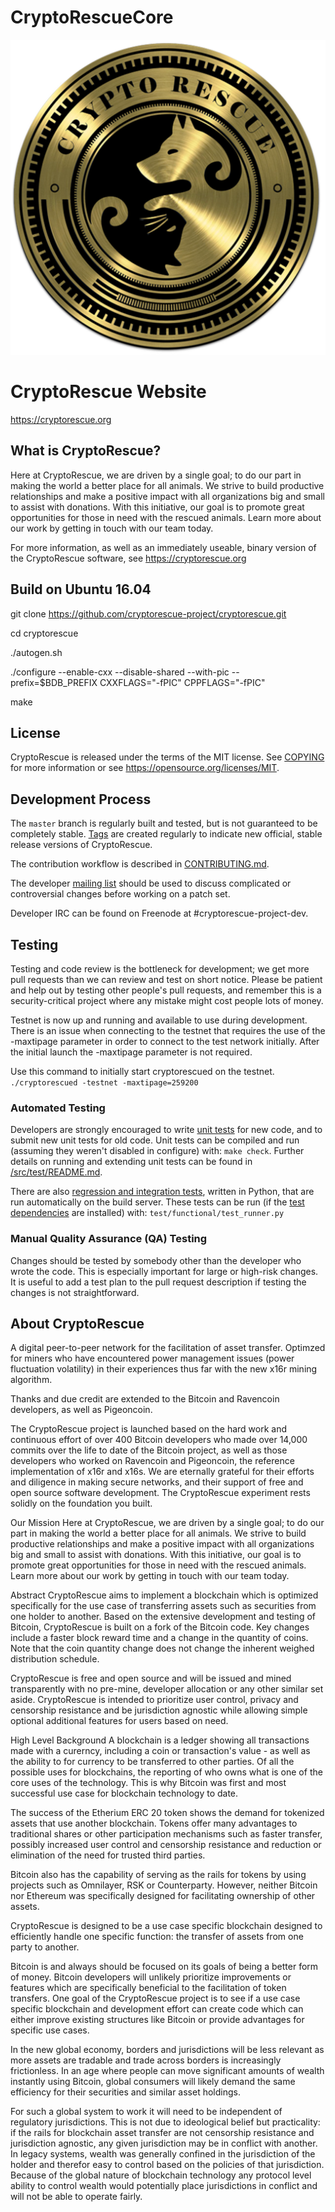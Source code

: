 # CryptoRescueCore

<p align="center">
  <img src="https://raw.githubusercontent.com/cryptorescue-project/CryptoRescue/master/doc/cryptorescue.png">
</p>


CryptoRescue Website
=====================================

https://cryptorescue.org

What is CryptoRescue?
----------------

Here at CryptoRescue, we are driven by a single goal; to do our part in making the world a better place for all animals. We strive to build productive relationships and make a positive impact with all organizations big and small to assist with donations. With this initiative, our goal is to promote great opportunities for those in need with the rescued animals. Learn more about our work by getting in touch with our team today.

For more information, as well as an immediately useable, binary version of
the CryptoRescue software, see https://cryptorescue.org

Build on Ubuntu 16.04
-------
git clone https://github.com/cryptorescue-project/cryptorescue.git

cd cryptorescue

./autogen.sh

./configure --enable-cxx --disable-shared --with-pic --prefix=$BDB_PREFIX CXXFLAGS="-fPIC" CPPFLAGS="-fPIC"

make

License
-------

CryptoRescue is released under the terms of the MIT license. See [COPYING](COPYING) for more
information or see https://opensource.org/licenses/MIT.

Development Process
-------------------

The `master` branch is regularly built and tested, but is not guaranteed to be
completely stable. [Tags](https://github.com/cryptorescue-project/CryptoRescue/tags) are created
regularly to indicate new official, stable release versions of CryptoRescue.

The contribution workflow is described in [CONTRIBUTING.md](CONTRIBUTING.md).

The developer [mailing list](https://lists.linuxfoundation.org/mailman/listinfo/cryptorescue-dev)
should be used to discuss complicated or controversial changes before working
on a patch set.

Developer IRC can be found on Freenode at #cryptorescue-project-dev.

Testing
-------

Testing and code review is the bottleneck for development; we get more pull
requests than we can review and test on short notice. Please be patient and help out by testing
other people's pull requests, and remember this is a security-critical project where any mistake might cost people
lots of money.

Testnet is now up and running and available to use during development. There is an issue when connecting to the testnet that requires the use of the -maxtipage parameter in order to connect to the test network initially. After the initial launch the -maxtipage parameter is not required.

Use this command to initially start cryptorescued on the testnet. <code>./cryptorescued -testnet -maxtipage=259200</code>

### Automated Testing

Developers are strongly encouraged to write [unit tests](src/test/README.md) for new code, and to
submit new unit tests for old code. Unit tests can be compiled and run
(assuming they weren't disabled in configure) with: `make check`. Further details on running
and extending unit tests can be found in [/src/test/README.md](/src/test/README.md).

There are also [regression and integration tests](/test), written
in Python, that are run automatically on the build server.
These tests can be run (if the [test dependencies](/test) are installed) with: `test/functional/test_runner.py`


### Manual Quality Assurance (QA) Testing

Changes should be tested by somebody other than the developer who wrote the
code. This is especially important for large or high-risk changes. It is useful
to add a test plan to the pull request description if testing the changes is
not straightforward.


About CryptoRescue
----------------
A digital peer-to-peer network for the facilitation of asset transfer. Optimzed for miners who have encountered power management issues (power fluctuation volatility) in their experiences thus far with the new x16r mining algorithm. 

Thanks and due credit are extended to the Bitcoin and Ravencoin developers, as well as Pigeoncoin. 

The CryptoRescue project is launched based on the hard work and continuous effort of over 400 Bitcoin developers who made over 14,000 commits over the life to date of the Bitcoin project, as well as those developers who worked on Ravencoin and Pigeoncoin, the reference implementation of x16r and x16s. We are eternally grateful  for their efforts and diligence in making secure networks, and their support of free and open source software development. The CryptoRescue experiment rests solidly on the foundation you built.

Our Mission
Here at CryptoRescue, we are driven by a single goal; to do our part in making the world a better place for all animals. We strive to build productive relationships and make a positive impact with all organizations big and small to assist with donations. With this initiative, our goal is to promote great opportunities for those in need with the rescued animals. Learn more about our work by getting in touch with our team today.

Abstract
CryptoRescue aims to implement a blockchain which is optimized specifically for the use case of transferring assets such as securities from one holder to another. Based on the extensive development and testing of Bitcoin, CryptoRescue is built on a fork of the Bitcoin code. Key changes include a faster block reward time and a change in the quantity of coins. Note that the coin quantity change does not change the inherent weighed distribution schedule.

CryptoRescue is free and open source and will be issued and mined transparently with no pre-mine, developer allocation or any other similar set aside. CryptoRescue is intended to prioritize user control, privacy and censorship resistance and be jurisdiction agnostic while allowing simple optional additional features for users based on need.


High Level Background
A blockchain is a ledger showing all transactions made with a curerncy, including a coin or transaction's value - as well as the ability to for currency to be transferred to other parties. Of all the possible uses for blockchains, the reporting of who owns what is one of the core uses of the technology.  This is why Bitcoin was first and most successful use case for blockchain technology to date.

The success of the Etherium ERC 20 token shows the demand for tokenized assets that use another blockchain.  Tokens offer many advantages to traditional shares or other participation mechanisms such as faster transfer, possibly increased user control and censorship resistance and reduction or elimination of the need for trusted third parties.

Bitcoin also has the capability of serving as the rails for tokens by using projects such as Omnilayer, RSK or Counterparty. However, neither Bitcoin nor Ethereum was specifically designed for facilitating ownership of other assets. 

CryptoRescue is designed to be a use case specific blockchain designed to efficiently handle one specific function: the transfer of assets from one party to another.

Bitcoin is and always should be focused on its goals of being a better form of money. Bitcoin developers will unlikely prioritize improvements or features which are specifically beneficial to the facilitation of token transfers.  One goal of the CryptoRescue project is to see if a use case specific blockchain and development effort can create code which can either improve existing structures like Bitcoin or provide advantages for specific use cases.

In the new global economy, borders and jurisdictions will be less relevant as more assets are tradable and trade across borders is increasingly frictionless. In an age where people can move significant amounts of wealth instantly using Bitcoin, global consumers will likely demand the same efficiency for their securities and similar asset holdings.

For such a global system to work it will need to be independent of regulatory jurisdictions.  This is not due to ideological belief but practicality: if the rails for blockchain asset transfer are not censorship resistance and jurisdiction agnostic, any given jurisdiction may be in conflict with another.  In legacy systems, wealth was generally confined in the jurisdiction of the holder and therefor easy to control based on the policies of that jurisdiction. Because of the global nature of blockchain technology any protocol level ability to control wealth would potentially place jurisdictions in conflict and will not be able to operate fairly.  

